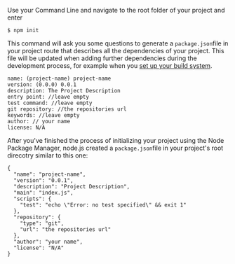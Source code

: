 Use your Command Line and navigate to the root folder of your project and enter

    $ npm init

This command will ask you some questions to generate a `package.json`file in your project route that describes all the dependencies of your project. This file will be updated when adding further dependencies during the development process, for example when you [set up your build system](./Development/Frontend_Development/Setting_up_your_project/Setup_Build_System).

    name: (project-name) project-name
    version: (0.0.0) 0.0.1
    description: The Project Description
    entry point: //leave empty
    test command: //leave empty
    git repository: //the repositories url
    keywords: //leave empty
    author: // your name
    license: N/A

After you've finished the process of initializing your project using the Node Package Manager, node.js created a `package.json`file in your project's root direcotry similar to this one:

    {
      "name": "project-name",
      "version": "0.0.1",
      "description": "Project Description",
      "main": "index.js",
      "scripts": {
        "test": "echo \"Error: no test specified\" && exit 1"
      },
      "repository": {
        "type": "git",
        "url": "the repositories url"
      },
      "author": "your name",
      "license": "N/A"
    }

